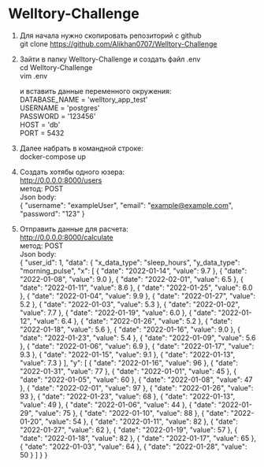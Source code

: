 # Welltory-Challenge
1. Для начала нужно скопировать репозиторий с github  
    git clone https://github.com/Alikhan0707/Welltory-Challenge  
2. Зайти в папку Welltory-Challenge и создать файл .env  
    cd Welltory-Challenge  
    vim .env  
    
    и вставить данные переменного окружения:  
    DATABASE_NAME = 'welltory_app_test'  
    USERNAME = 'postgres'  
    PASSWORD = '123456'  
    HOST = 'db'  
    PORT = 5432  
3. Далее набрать в командной строке:  
    docker-compose up  
    
4. Создать хотябы одного юзера:  
    http://0.0.0.0:8000/users  
    метод: POST  
    Json body:  
    { "username": "exampleUser", "email": "example@example.com", "password": "123" }  
5. Отправить данные для расчета:  
    http://0.0.0.0:8000/calculate  
    метод: POST  
    Json body:  
{
  "user_id": 1,
  "data": {
    "x_data_type": "sleep_hours",
    "y_data_type": "morning_pulse",
    "x": [
      {
        "date": "2022-01-14",
        "value": 9.7
      },
      {
        "date": "2022-01-08",
        "value": 9.0
      },
      {
        "date": "2022-02-01",
        "value": 6.5
      },
      {
        "date": "2022-01-11",
        "value": 8.6
      },
      {
        "date": "2022-01-25",
        "value": 6.0
      },
      {
        "date": "2022-01-04",
        "value": 9.9
      },
      {
        "date": "2022-01-27",
        "value": 5.2
      },
      {
        "date": "2022-01-03",
        "value": 5.3
      },
      {
        "date": "2022-01-02",
        "value": 7.7
      },
      {
        "date": "2022-01-19",
        "value": 6.0
      },
      {
        "date": "2022-01-12",
        "value": 6.4
      },
      {
        "date": "2022-01-26",
        "value": 5.2
      },
      {
        "date": "2022-01-18",
        "value": 5.6
      },
      {
        "date": "2022-01-16",
        "value": 9.0
      },
      {
        "date": "2022-01-23",
        "value": 5.4
      },
      {
        "date": "2022-01-09",
        "value": 5.6
      },
      {
        "date": "2022-01-06",
        "value": 6.9
      },
      {
        "date": "2022-01-17",
        "value": 9.3
      },
      {
        "date": "2022-01-15",
        "value": 9.1
      },
      {
        "date": "2022-01-13",
        "value": 7.3
      }
    ],
    "y": [
      {
        "date": "2022-01-16",
        "value": 96
      },
      {
        "date": "2022-01-31",
        "value": 77
      },
      {
        "date": "2022-01-01",
        "value": 45
      },
      {
        "date": "2022-01-05",
        "value": 60
      },
      {
        "date": "2022-01-08",
        "value": 47
      },
      {
        "date": "2022-02-01",
        "value": 97
      },
      {
        "date": "2022-01-26",
        "value": 93
      },
      {
        "date": "2022-01-23",
        "value": 68
      },
      {
        "date": "2022-01-13",
        "value": 49
      },
      {
        "date": "2022-01-06",
        "value": 44
      },
      {
        "date": "2022-01-29",
        "value": 75
      },
      {
        "date": "2022-01-10",
        "value": 88
      },
      {
        "date": "2022-01-20",
        "value": 54
      },
      {
        "date": "2022-01-11",
        "value": 82
      },
      {
        "date": "2022-01-27",
        "value": 62
      },
      {
        "date": "2022-01-19",
        "value": 57
      },
      {
        "date": "2022-01-18",
        "value": 82
      },
      {
        "date": "2022-01-17",
        "value": 65
      },
      {
        "date": "2022-01-03",
        "value": 64
      },
      {
        "date": "2022-01-28",
        "value": 50
      }
    ]
  }
}